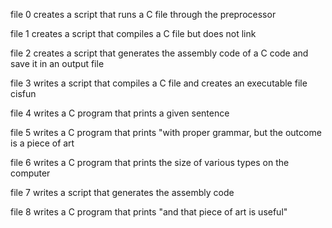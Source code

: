 file 0 creates a script that runs a C file through the preprocessor

file 1 creates a script that compiles a C file but does not link

file 2 creates a script that generates the assembly code of a C code and save it in an output file

file 3 writes a script that compiles a C file and creates an executable file cisfun

file 4 writes a C program that prints a given sentence

file 5 writes a C program that prints "with proper grammar, but the outcome is a piece of art

file 6 writes a C program that prints the size of various types on the computer

file 7 writes a script that generates the assembly code

file 8 writes a C program that prints "and that piece of art is useful"
